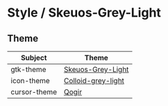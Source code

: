 

# Style / Skeuos-Grey-Light


## Theme

| Subject | Theme |
| --- | --- |
| gtk-theme | [Skeuos-Grey-Light](https://github.com/daniruiz/skeuos-gtk) |
| icon-theme | [Colloid-grey-light](https://github.com/vinceliuice/Colloid-icon-theme) |
| cursor-theme | [Qogir](https://github.com/vinceliuice/Qogir-icon-theme/tree/master/src/cursors) |
